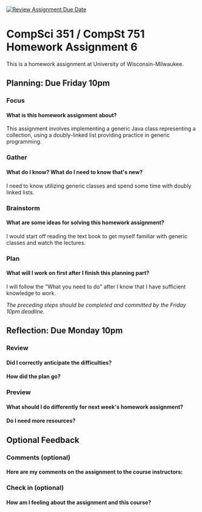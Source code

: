 [![Review Assignment Due Date](https://classroom.github.com/assets/deadline-readme-button-24ddc0f5d75046c5622901739e7c5dd533143b0c8e959d652212380cedb1ea36.svg)](https://classroom.github.com/a/Zw5llIO3)
# CompSci 351 / CompSt 751 Homework Assignment 6

This is a homework assignment at University of Wisconsin-Milwaukee.

## Planning: Due Friday 10pm

### Focus

#### What is this homework assignment about?
This assignment involves implementing a generic Java class representing a collection, using a doubly-linked list providing practice in generic programming.

### Gather

#### What do I know?  What do I need to know that's new?
I need to know utilizing generic classes and spend some time with doubly linked lists.

### Brainstorm

#### What are some ideas for solving this homework assignment?
I would start off reading the text book to get myself familiar with generic classes and watch the lectures.

### Plan

#### What will I work on first after I finish this planning part?
I will follow the "What you need to do" after I know that I have sufficient knowledge to work.


*The preceding steps should be completed and committed by the
Friday 10pm deadline.*

## Reflection: Due Monday 10pm

### Review

#### Did I correctly anticipate the difficulties?

#### How did the plan go?

### Preview

#### What should I do differently for next week's homework assignment?

#### Do I need more resources?

## Optional Feedback

### Comments (optional)

#### Here are my comments on the assignment to the course instructors:

### Check in (optional)

#### How am I feeling about the assignment and this course?
